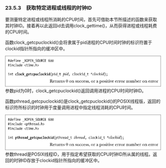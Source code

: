 ### 23.5.3　获取特定进程或线程的时钟ID

要测量特定进程或线程所消耗的CPU时间，首先可借助本节所描述的函数来获取其时钟ID。接着再以此返回id去调用clock_gettime()，从而获得进程或线程耗费的CPU时间。

函数clock_getcpuclockid()会将隶属于pid进程的CPU时间时钟的标识符置于clockid指针所指向的缓冲区中。



![612.png](../images/612.png)
参数pid为0时，clock_getcpuclockid()返回调用进程的CPU时间时钟ID。

函数pthread_getcpuclockid()是clock_getcpuclockid()的POSIX线程版，返回的标识符所标识的时钟用于度量调用进程中指定线程消耗的CPU时间。



![613.png](../images/613.png)
参数thread是POSIX线程ID，用于指定希望获取的CPU时钟ID所从属的线程。返回的时钟ID存放于clockid指针所指向的缓冲区中。

